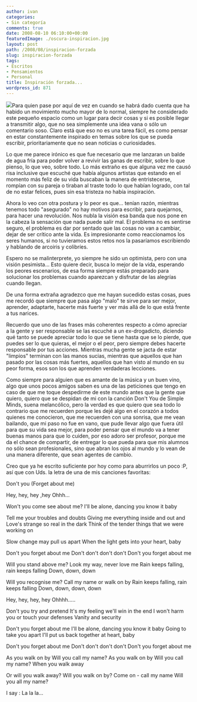 ```yaml
---
author: ivan
categories:
- Sin categoría
comments: true
date: 2008-08-10 06:10:00+00:00
featuredImage: ./oscura-inspiracion.jpg
layout: post
path: /2008/08/inspiracion-forzada
slug: inspiracion-forzada
tags:
- Escritos
- Pensamientos
- Personal
title: Inspiración forzada...
wordpress_id: 871
---
```


[![](/photos/oscura-inspiracion.jpg)](https://3.bp.blogspot.com/_T2UWuNJg3dQ/SJ5CGe4dj0I/AAAAAAAAAyA/Lyl5oHWSxug/s1600-h/oscura+inspiracion.jpg)Para quien pase por aquí de vez en cuando se habrá dado cuenta que ha habido un movimiento mucho mayor de lo normal, siempre he considerado este pequeño espacio como un lugar para decir cosas y si es posible llegar a transmitir algo, que no sea simplemente una idea vana o sólo un comentario soso. Claro está que eso no es una tarea fácil, es como pensar en estar constantemente inspirado en temas sobre los que se pueda escribir, prioritariamente que no sean noticias o curiosidades.

Lo que me parece irónico es que fue necesario que me lanzaran un balde de agua fría para poder volver a revivir las ganas de escribir, sobre lo que pienso, lo que veo, sobre todo. Lo más extraño es que alguna vez me causó risa inclusive que escuché que había algunos artistas que estando en el momento más feliz de su vida buscaban la manera de entristecerse, rompían con su pareja o tiraban al traste todo lo que habían logrado, con tal de no estar felices, pues sin esa tristeza no había inspiración.

Ahora lo veo con otra postura y lo peor es que... tenían razón, mientras tenemos todo "asegurado" no hay motivos para escribir, para quejarnos, para hacer una revolución. Nos nubla la visión esa banda que nos pone en la cabeza la sensación que nada puede salir mal. El problema no es sentirse seguro, el problema es dar por sentado que las cosas no van a cambiar, dejar de ser crítico ante la vida. Es impresionante como reaccionamos los seres humanos, si no tuvieramos estos retos nos la pasaríamos escribiendo y hablando de arcoiris y colibríes.

Espero no se malinterprete, yo siempre he sido un optimista, pero con una visión pesimista... Esto quiere decir, busca lo mejor de la vida, esperando los peores escenarios, de esa forma siempre estás preparado para solucionar los problemas cuando aparezcan y disfrutar de las alegrías cuando llegan.

De una forma extraña agradezco que me hayan sucedido estas cosas, pues me recordó que siempre que pasa algo "malo" te sirve para ser mejor, aprender, adaptarte, hacerte más fuerte y ver más allá de lo que está frente a tus narices.

Recuerdo que uno de las frases más coherentes respecto a cómo apreciar a la gente y ser responsable se las escuché a un ex-drogadicto, diciendo qué tanto se puede apreciar todo lo que se tiene hasta que se lo pierde, que puedes ser lo que quieras, el mejor o el peor, pero siempre debes hacerte responsable por tus acciones. Mientras mucha gente se jacta de estar "limpios" terminan con las manos sucias, mientras que aquellos que han pasado por las cosas más fuertes, aquellos que han visto al mundo en su peor forma, esos son los que aprenden verdaderas lecciones.

Como siempre para alguien que es amante de la música y un buen vino, algo que unos pocos amigos saben es una de las peticiones que tengo en caso de que me toque despedirme de este mundo antes que la gente que quiero, quiero que se despidan de mi con la canción Don't You de Simple Minds, suena melancólico, pero la verdad es que quiero que sea todo lo contrario que me recuerden porque les dejé algo en el corazón a todos quienes me conocieron, que me recuerden con una sonrisa, que me vean bailando, que mi paso no fue en vano, que pude llevar algo que fuera útil para que su vida sea mejor, para poder pensar que el mundo va a tener buenas manos para que lo cuiden, por eso adoro ser profesor, porque me da el chance de compartir, de entregar lo que pueda para que mis alumnos no sólo sean profesionales, sino que abran los ojos al mundo y lo vean de una manera diferente, que sean agentes de cambio.

Creo que ya he escrito suficiente por hoy como para aburrirlos un poco :P, así que con Uds. la letra de una de mis canciones favoritas:

Don't you (Forget about me)

Hey, hey, hey ,hey
Ohhh...

Won't you come see about me?
I'll be alone, dancing you know it baby

Tell me your troubles and doubts
Giving me everything inside and out and
Love's strange so real in the dark
Think of the tender things that we were working on

Slow change may pull us apart
When the light gets into your heart, baby

Don't you forget about me
Don't don't don't don't
Don't you forget about me

Will you stand above me?
Look my way, never love me
Rain keeps falling, rain keeps falling
Down, down, down

Will you recognise me?
Call my name or walk on by
Rain keeps falling, rain keeps falling
Down, down, down, down

Hey, hey, hey, hey
Ohhhh.....

Don't you try and pretend
It's my feeling we'll win in the end
I won't harm you or touch your defenses
Vanity and security

Don't you forget about me
I'll be alone, dancing you know it baby
Going to take you apart
I'll put us back together at heart, baby

Don't you forget about me
Don't don't don't don't
Don't you forget about me

As you walk on by
Will you call my name?
As you walk on by
Will you call my name?
When you walk away

Or will you walk away?
Will you walk on by?
Come on - call my name
Will you all my name?

I say :
La la la...
